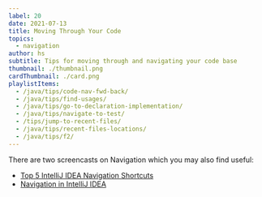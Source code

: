 ```yaml
---
label: 20
date: 2021-07-13
title: Moving Through Your Code
topics:
  - navigation
author: hs
subtitle: Tips for moving through and navigating your code base
thumbnail: ./thumbnail.png
cardThumbnail: ./card.png
playlistItems:
  - /java/tips/code-nav-fwd-back/
  - /java/tips/find-usages/
  - /java/tips/go-to-declaration-implementation/
  - /java/tips/navigate-to-test/
  - /tips/jump-to-recent-files/
  - /java/tips/recent-files-locations/
  - /java/tips/f2/
---
```


There are two screencasts on Navigation which you may also find useful:

- [Top 5 IntelliJ IDEA Navigation Shortcuts](https://youtu.be/crnEBqbBWuo)
- [Navigation in IntelliJ IDEA](https://youtu.be/1UHsJyCq1SU)
